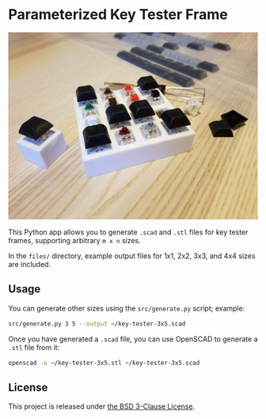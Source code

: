 # Parameterized Key Tester Frame

![Action Shot](images/action-shot.jpg)

This Python app allows you to generate `.scad` and `.stl` files for key tester frames, supporting
arbitrary `m x n` sizes.

In the `files/` directory, example output files for 1x1, 2x2, 3x3, and 4x4 sizes are included.


## Usage

You can generate other sizes using the `src/generate.py` script; example:

```bash
src/generate.py 3 5 --output ~/key-tester-3x5.scad
```

Once you have generated a `.scad` file, you can use OpenSCAD to generate a `.stl` file from it:

```bash
openscad -o ~/key-tester-3x5.stl ~/key-tester-3x5.scad
```


## License

This project is released under [the BSD 3-Clause License](https://opensource.org/licenses/BSD-3-Clause).
